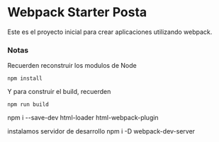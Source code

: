 # Webpack Starter Posta

Este es el proyecto inicial para crear aplicaciones utilizando webpack.

### Notas
Recuerden reconstruir los modulos de Node
```
npm install
```
Y para construir el build, recuerden 
```
npm run build
```
npm i --save-dev html-loader html-webpack-plugin

instalamos servidor de desarrollo
npm i -D webpack-dev-server
